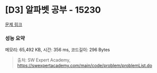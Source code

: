 # [D3] 알파벳 공부 - 15230 

[문제 링크](https://swexpertacademy.com/main/code/problem/problemDetail.do?contestProbId=AYLnMQT6vPADFATf) 

### 성능 요약

메모리: 65,492 KB, 시간: 356 ms, 코드길이: 296 Bytes



> 출처: SW Expert Academy, https://swexpertacademy.com/main/code/problem/problemList.do